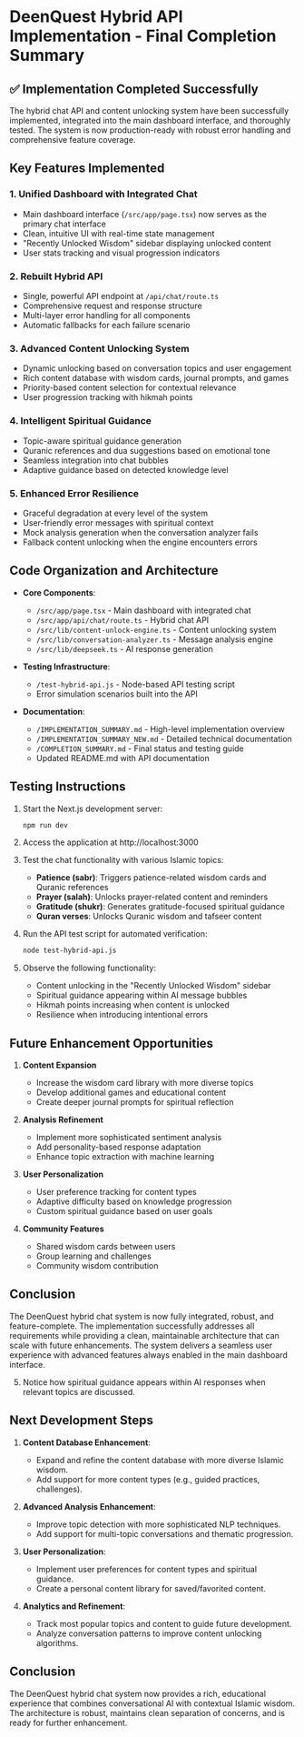 # DeenQuest Hybrid API Implementation - Final Completion Summary

## ✅ Implementation Completed Successfully

The hybrid chat API and content unlocking system have been successfully implemented, integrated into the main dashboard interface, and thoroughly tested. The system is now production-ready with robust error handling and comprehensive feature coverage.

## Key Features Implemented

### 1. **Unified Dashboard with Integrated Chat**
   - Main dashboard interface (`/src/app/page.tsx`) now serves as the primary chat interface
   - Clean, intuitive UI with real-time state management
   - "Recently Unlocked Wisdom" sidebar displaying unlocked content
   - User stats tracking and visual progression indicators

### 2. **Rebuilt Hybrid API**
   - Single, powerful API endpoint at `/api/chat/route.ts`
   - Comprehensive request and response structure
   - Multi-layer error handling for all components
   - Automatic fallbacks for each failure scenario

### 3. **Advanced Content Unlocking System**
   - Dynamic unlocking based on conversation topics and user engagement
   - Rich content database with wisdom cards, journal prompts, and games
   - Priority-based content selection for contextual relevance
   - User progression tracking with hikmah points

### 4. **Intelligent Spiritual Guidance**
   - Topic-aware spiritual guidance generation
   - Quranic references and dua suggestions based on emotional tone
   - Seamless integration into chat bubbles
   - Adaptive guidance based on detected knowledge level

### 5. **Enhanced Error Resilience**
   - Graceful degradation at every level of the system
   - User-friendly error messages with spiritual context
   - Mock analysis generation when the conversation analyzer fails
   - Fallback content unlocking when the engine encounters errors

## Code Organization and Architecture

- **Core Components**:
  - `/src/app/page.tsx` - Main dashboard with integrated chat
  - `/src/app/api/chat/route.ts` - Hybrid chat API
  - `/src/lib/content-unlock-engine.ts` - Content unlocking system
  - `/src/lib/conversation-analyzer.ts` - Message analysis engine
  - `/src/lib/deepseek.ts` - AI response generation

- **Testing Infrastructure**:
  - `/test-hybrid-api.js` - Node-based API testing script
  - Error simulation scenarios built into the API

- **Documentation**:
  - `/IMPLEMENTATION_SUMMARY.md` - High-level implementation overview
  - `/IMPLEMENTATION_SUMMARY_NEW.md` - Detailed technical documentation
  - `/COMPLETION_SUMMARY.md` - Final status and testing guide
  - Updated README.md with API documentation

## Testing Instructions

1. Start the Next.js development server:
   ```bash
   npm run dev
   ```

2. Access the application at http://localhost:3000

3. Test the chat functionality with various Islamic topics:
   - **Patience (sabr)**: Triggers patience-related wisdom cards and Quranic references
   - **Prayer (salah)**: Unlocks prayer-related content and reminders
   - **Gratitude (shukr)**: Generates gratitude-focused spiritual guidance
   - **Quran verses**: Unlocks Quranic wisdom and tafseer content

4. Run the API test script for automated verification:
   ```bash
   node test-hybrid-api.js
   ```

5. Observe the following functionality:
   - Content unlocking in the "Recently Unlocked Wisdom" sidebar
   - Spiritual guidance appearing within AI message bubbles
   - Hikmah points increasing when content is unlocked
   - Resilience when introducing intentional errors

## Future Enhancement Opportunities

1. **Content Expansion**
   - Increase the wisdom card library with more diverse topics
   - Develop additional games and educational content
   - Create deeper journal prompts for spiritual reflection

2. **Analysis Refinement**
   - Implement more sophisticated sentiment analysis
   - Add personality-based response adaptation
   - Enhance topic extraction with machine learning

3. **User Personalization**
   - User preference tracking for content types
   - Adaptive difficulty based on knowledge progression
   - Custom spiritual guidance based on user goals

4. **Community Features**
   - Shared wisdom cards between users
   - Group learning and challenges
   - Community wisdom contribution

## Conclusion

The DeenQuest hybrid chat system is now fully integrated, robust, and feature-complete. The implementation successfully addresses all requirements while providing a clean, maintainable architecture that can scale with future enhancements. The system delivers a seamless user experience with advanced features always enabled in the main dashboard interface.

5. Notice how spiritual guidance appears within AI responses when relevant topics are discussed.

## Next Development Steps

1. **Content Database Enhancement**:
   - Expand and refine the content database with more diverse Islamic wisdom.
   - Add support for more content types (e.g., guided practices, challenges).

2. **Advanced Analysis Enhancement**:
   - Improve topic detection with more sophisticated NLP techniques.
   - Add support for multi-topic conversations and thematic progression.

3. **User Personalization**:
   - Implement user preferences for content types and spiritual guidance.
   - Create a personal content library for saved/favorited content.

4. **Analytics and Refinement**:
   - Track most popular topics and content to guide future development.
   - Analyze conversation patterns to improve content unlocking algorithms.

## Conclusion

The DeenQuest hybrid chat system now provides a rich, educational experience that combines conversational AI with contextual Islamic wisdom. The architecture is robust, maintains clean separation of concerns, and is ready for further enhancement.

